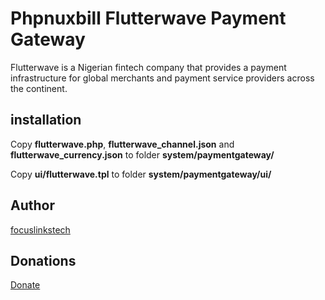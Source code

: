 # Phpnuxbill Flutterwave Payment Gateway

Flutterwave is a Nigerian fintech company that provides a payment infrastructure for global merchants and payment service providers across the continent.
## installation

Copy **flutterwave.php**, **flutterwave_channel.json** and **flutterwave_currency.json** to folder **system/paymentgateway/**

Copy **ui/flutterwave.tpl** to folder **system/paymentgateway/ui/**


## Author

[focuslinkstech](https://github.com/focuslinkstech)

## Donations

[Donate](https://flutterwave.com/donate/lrrkdrghwx9v)
